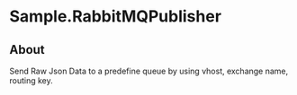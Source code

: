 # Sample.RabbitMQPublisher

## About

Send Raw Json Data to a predefine queue by using vhost, exchange name, routing key.

